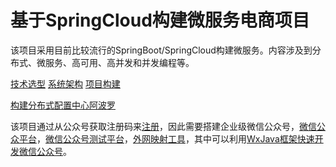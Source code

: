 # 基于SpringCloud构建微服务电商项目

该项目采用目前比较流行的SpringBoot/SpringCloud构建微服务。内容涉及到分布式、微服务、高可用、高并发和并发编程等。

[技术选型](/ms-shop-doc/技术选型.md)
[系统架构](/ms-shop-doc/系统架构.md)
[项目构建](/ms-shop-doc/项目构建.md)  
  
[构建分布式配置中心阿波罗](/ms-shop-doc/阿波罗配置.md)  

该项目通过从公众号获取注册码来[注册](/ms-shop-doc/会员注册.md)，因此需要搭建企业级微信公众号，[微信公众平台](https://mp.weixin.qq.com/)，[微信公众号测试平台](https://mp.weixin.qq.com/debug/cgi-bin/sandbox?t=sandbox/login)，[外网映射工具](https://natapp.cn/)，其中可以利用[WxJava框架快速开发微信公众号](https://github.com/Wechat-Group/WxJava)。
